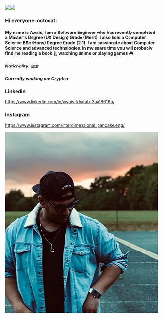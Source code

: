 <img src="https://github-readme-stats.vercel.app/api?username=AKhatabdev&show_icons=true&count_private=true" width="500" height="auto"/><img src="https://github-readme-stats.vercel.app/api/top-langs/?username=AKhatabdev&layout=compact/" width="208" height="auto"/>

### Hi everyone :octocat:

#### My name is Awais, I am a Software Engineer who has recently completed a Master's Degree (UX Design) Grade (Merit), I also hold a Computer Science BSc (Hons) Degree Grade (2:1). I am passionate about Computer Science and advanced technologies. In my spare time you will probably find me reading a book 📖, watching anime or playing games 🎮 

##### Nationality: 🇬🇧


##### Currently working on: Crypton

### Linkedin
https://www.linkedin.com/in/awais-khatab-3aa18616b/
### Instagram
https://www.instagram.com/interdimensional_pancake.eng/



![Image](https://github.com/AKhatabdev/AKhatabdev/blob/master/images/IntroImage.jpg)

<!--
**AKhatabdev/AKhatabdev** is a ✨ _special_ ✨ repository because its `README.md` (this file) appears on your GitHub profile.

Here are some ideas to get you started:

- 🔭 I’m currently working on ...
- 🌱 I’m currently learning ...
- 👯 I’m looking to collaborate on ...
- 🤔 I’m looking for help with ...
- 💬 Ask me about ...
- 📫 How to reach me: ...
- 😄 Pronouns: ...
- ⚡ Fun fact: ...
-->
